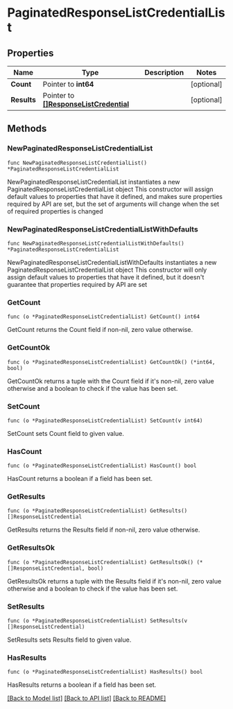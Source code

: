 # PaginatedResponseListCredentialList

## Properties

Name | Type | Description | Notes
------------ | ------------- | ------------- | -------------
**Count** | Pointer to **int64** |  | [optional] 
**Results** | Pointer to [**[]ResponseListCredential**](ResponseListCredential.md) |  | [optional] 

## Methods

### NewPaginatedResponseListCredentialList

`func NewPaginatedResponseListCredentialList() *PaginatedResponseListCredentialList`

NewPaginatedResponseListCredentialList instantiates a new PaginatedResponseListCredentialList object
This constructor will assign default values to properties that have it defined,
and makes sure properties required by API are set, but the set of arguments
will change when the set of required properties is changed

### NewPaginatedResponseListCredentialListWithDefaults

`func NewPaginatedResponseListCredentialListWithDefaults() *PaginatedResponseListCredentialList`

NewPaginatedResponseListCredentialListWithDefaults instantiates a new PaginatedResponseListCredentialList object
This constructor will only assign default values to properties that have it defined,
but it doesn't guarantee that properties required by API are set

### GetCount

`func (o *PaginatedResponseListCredentialList) GetCount() int64`

GetCount returns the Count field if non-nil, zero value otherwise.

### GetCountOk

`func (o *PaginatedResponseListCredentialList) GetCountOk() (*int64, bool)`

GetCountOk returns a tuple with the Count field if it's non-nil, zero value otherwise
and a boolean to check if the value has been set.

### SetCount

`func (o *PaginatedResponseListCredentialList) SetCount(v int64)`

SetCount sets Count field to given value.

### HasCount

`func (o *PaginatedResponseListCredentialList) HasCount() bool`

HasCount returns a boolean if a field has been set.

### GetResults

`func (o *PaginatedResponseListCredentialList) GetResults() []ResponseListCredential`

GetResults returns the Results field if non-nil, zero value otherwise.

### GetResultsOk

`func (o *PaginatedResponseListCredentialList) GetResultsOk() (*[]ResponseListCredential, bool)`

GetResultsOk returns a tuple with the Results field if it's non-nil, zero value otherwise
and a boolean to check if the value has been set.

### SetResults

`func (o *PaginatedResponseListCredentialList) SetResults(v []ResponseListCredential)`

SetResults sets Results field to given value.

### HasResults

`func (o *PaginatedResponseListCredentialList) HasResults() bool`

HasResults returns a boolean if a field has been set.


[[Back to Model list]](../README.md#documentation-for-models) [[Back to API list]](../README.md#documentation-for-api-endpoints) [[Back to README]](../README.md)



